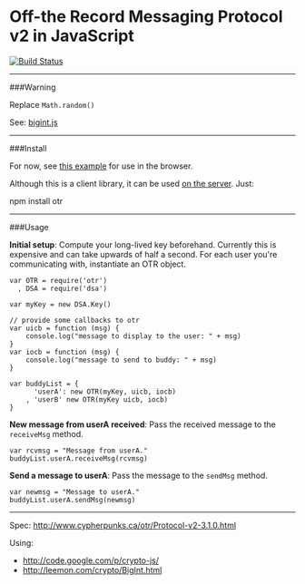 Off-the Record Messaging Protocol v2 in JavaScript
==================================================

[![Build Status](https://secure.travis-ci.org/arlolra/otr.png?branch=master)](http://travis-ci.org/arlolra/otr)

---

###Warning

Replace `Math.random()`

See: [bigint.js](https://github.com/arlolra/otr/blob/9a1329b0d2d673bae714d4bc5b25109952ed0106/vendor/bigint.js#L62-63)

---

###Install

For now, see [this example](https://github.com/arlolra/otr/blob/master/test/browser.html) for use in the browser.

Although this is a client library, it can be used [on the server](https://github.com/arlolra/otr/blob/master/test/xmpp.js). Just:

  npm install otr

---

###Usage

**Initial setup**: Compute your long-lived key beforehand. Currently this is
expensive and can take upwards of half a second. For each user you're
communicating with, instantiate an OTR object.

	var OTR = require('otr')
	  , DSA = require('dsa')

	var myKey = new DSA.Key()

	// provide some callbacks to otr
	var uicb = function (msg) {
		console.log("message to display to the user: " + msg)
	}
	var iocb = function (msg) {
		console.log("message to send to buddy: " + msg)
	} 

	var buddyList = {
		  'userA': new OTR(myKey, uicb, iocb)
		, 'userB' new OTR(myKey uicb, iocb)
	}

**New message from userA received**: Pass the received message to the `receiveMsg`
method.

	var rcvmsg = "Message from userA."
	buddyList.userA.receiveMsg(rcvmsg)

**Send a message to userA**: Pass the message to the `sendMsg` method.

	var newmsg = "Message to userA."
	buddyList.userA.sendMsg(newmsg)

---

Spec: http://www.cypherpunks.ca/otr/Protocol-v2-3.1.0.html

Using:

- http://code.google.com/p/crypto-js/
- http://leemon.com/crypto/BigInt.html